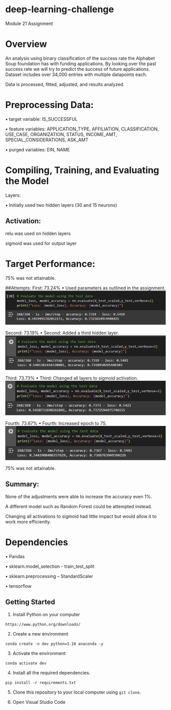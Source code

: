 # deep-learning-challenge
Module 21 Assignment

# Overview
An analysis using binary classification of the success rate the Alphabet Soup foundation has with funding applications. By looking over the past success rate we will try to predict the success of future applications. Dataset includes over 34,000 entries with multiple datapoints each.

Data is processed, fitted, adjusted, and results analyzed. 

# Preprocessing Data:
•	target variable: IS_SUCCESSFUL

•	feature variables: APPLICATION_TYPE, AFFILIATION, CLASSIFICATION, USE_CASE, ORGANIZATION, STATUS, INCOME_AMT, SPECIAL_CONSIDERATIONS, ASK_AMT

•	purged variables: EIN, NAME

# Compiling, Training, and Evaluating the Model
Layers: 

•	Initially used two hidden layers (30 and 15 neurons) 

## Activation: 
relu was used on hidden layers

sigmoid was used for output layer

# Target Performance: 
75% was not attainable. 

##Attempts:
First: 73.24%
•	Used parameters as outlined in the assignment.
![text](https://github.com/PSchaefer82/deep-learning-challenge/blob/main/deep-learning-challenge/Module%2021%201.png)

Second: 73.19%
•	Second: Added a third hidden layer.
![text](https://github.com/PSchaefer82/deep-learning-challenge/blob/main/deep-learning-challenge/Module%2021%202.png)

Third: 73.73%
•	Third: Changed all layers to sigmoid activation.
![text](https://github.com/PSchaefer82/deep-learning-challenge/blob/main/deep-learning-challenge/Module%2021%203.png)

Fourth: 73.67%
•	Fourth: Increased epoch to 75. 
![text](https://github.com/PSchaefer82/deep-learning-challenge/blob/main/deep-learning-challenge/Module%2021%204.png)

75% was not attainable. 

## Summary: 
None of the adjustments were able to increase the accuracy even 1%. 

A different model such as Random Forest could be attempted instead. 

Changing all activations to sigmoid had little impact but would allow it to work more efficiently.

# Dependencies
•	Pandas

•	sklearn.model_selection - train_test_split

•	sklearn.preprocessing – StandardScaler

•	tensorflow

## Getting Started
1. Install Python on your computer
```
https://www.python.org/downloads/
```
2. Create a new environment
```
conda create -n dev python=3.10 anaconda -y
```
3. Activate the environment
```
conda activate dev
```
4. Install all the required dependencies.
```
pip install -r requirements.txt
```
5. Clone this repository to your local computer using `git clone`.

6. Open Visual Studio Code


